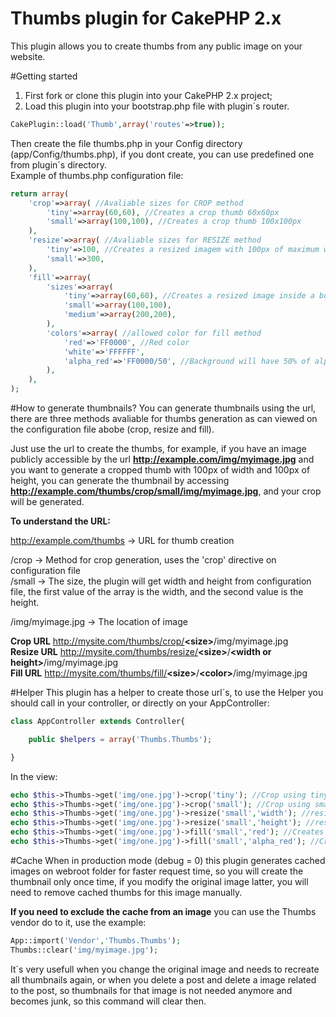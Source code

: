 Thumbs plugin for CakePHP 2.x
======

This plugin allows you to create thumbs from any public image on your website.

#Getting started
1. First fork or clone this plugin into your CakePHP 2.x project;
2. Load this plugin into your bootstrap.php file with plugin´s router.

``` PHP
CakePlugin::load('Thumb',array('routes'=>true));
```

Then create the file thumbs.php in your Config directory (app/Config/thumbs.php), if you dont create, you can use predefined one from plugin´s directory.<br>
Example of thumbs.php configuration file:

``` PHP
return array(
    'crop'=>array( //Avaliable sizes for CROP method
        'tiny'=>array(60,60), //Creates a crop thumb 60x60px
        'small'=>array(100,100), //Creates a crop thumb 100x100px
    ),
    'resize'=>array( //Avaliable sizes for RESIZE method
        'tiny'=>100, //Creates a resized imagem with 100px of maximum width or 100px of maximum height, defined in url
        'small'=>300,
    ),
    'fill'=>array(
        'sizes'=>array(
            'tiny'=>array(60,60), //Creates a resized image inside a box with 60x60 pixels and defined background by colors below
            'small'=>array(100,100),
            'medium'=>array(200,200),
        ),
        'colors'=>array( //allowed color for fill method
            'red'=>'FF0000', //Red color
            'white'=>'FFFFFF',
            'alpha_red'=>'FF0000/50', //Background will have 50% of alpha, can set to /0 for fully transparent. (PNG only, jpg will have red background without transparency)
        ),
    ),
);
```

#How to generate thumbnails?
You can generate thumbnails using the url, there are three methods avaliable for thumbs generation as can viewed on the configuration
file abobe (crop, resize and fill).

Just use the url to create the thumbs, for example, if you have an image publicly accessible by the url
<strong>http://example.com/img/myimage.jpg</strong> and you want to generate a cropped thumb with 100px of width and 100px of height, you can
generate the thumbnail by accessing <strong>http://example.com/thumbs/crop/small/img/myimage.jpg</strong>, and your crop will be generated.

<strong>To understand the URL:</strong><br>

http://example.com/thumbs -> URL for thumb creation<br>

/crop -> Method for crop generation, uses the 'crop' directive on configuration file<br>
/small -> The size, the plugin will get width and height from configuration file, the first value of the array is the width, and
the second value is the height.<br>

/img/myimage.jpg -> The location of image

<strong>Crop URL</strong> http://mysite.com/thumbs/crop/<strong>&lt;size&gt;</strong>/img/myimage.jpg<br>
<strong>Resize URL</strong> http://mysite.com/thumbs/resize/<strong>&lt;size&gt;</strong>/<strong>&lt;width or height&gt;</strong>/img/myimage.jpg<br>
<strong>Fill URL</strong> http://mysite.com/thumbs/fill/<strong>&lt;size&gt;</strong>/<strong>&lt;color&gt;</strong>/img/myimage.jpg<br>

#Helper
This plugin has a helper to create those url´s, to use the Helper you should call in your controller, or directly on your AppController:

``` PHP
class AppController extends Controller{

    public $helpers = array('Thumbs.Thumbs');

}
```

In the view:

``` PHP
echo $this->Thumbs->get('img/one.jpg')->crop('tiny'); //Crop using tiny size
echo $this->Thumbs->get('img/one.jpg')->crop('small'); //Crop using small size
echo $this->Thumbs->get('img/one.jpg')->resize('small','width'); //resizes using small size using max width for the size
echo $this->Thumbs->get('img/one.jpg')->resize('small','height'); //resizes using small size using max height for the size
echo $this->Thumbs->get('img/one.jpg')->fill('small','red'); //Creates the resized imagem using small size and red background
echo $this->Thumbs->get('img/one.jpg')->fill('small','alpha_red'); //Creates the resized imagem using small size and blue background with 30% alpha
```

#Cache
When in production mode (debug = 0) this plugin generates cached images on webroot folder for faster request time, so you will create the thumbnail
only once time, if you modify the original image latter, you will need to remove cached thumbs for this image manually.

<strong>If you need to exclude the cache from an image</strong> you can use the Thumbs vendor do to it, use the example:
``` php
App::import('Vendor','Thumbs.Thumbs');
Thumbs::clear('img/myimage.jpg');
```
It´s very usefull when you change the original image and needs to recreate all thumbnails again, or when you delete a post and delete a
image related to the post, so thumbnails for that image is not needed anymore and becomes junk, so this command will clear then.